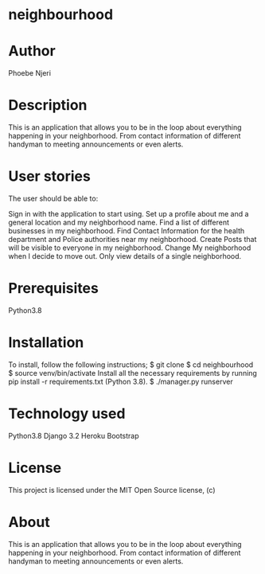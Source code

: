 # neighbourhood
# Author
Phoebe Njeri

# Description
This is an application that allows you to be in the loop about everything happening in your neighborhood. From contact information of different handyman to meeting announcements or even alerts.

# User stories
The user should be able to:

Sign in with the application to start using.
Set up a profile about me and a general location and my neighborhood name.
Find a list of different businesses in my neighborhood.
Find Contact Information for the health department and Police authorities near my neighborhood.
Create Posts that will be visible to everyone in my neighborhood.
Change My neighborhood when I decide to move out.
Only view details of a single neighborhood.

# Prerequisites
Python3.8

# Installation
To install, follow the following instructions;
$ git clone 
$ cd neighbourhood
$ source venv/bin/activate
Install all the necessary requirements by running pip install -r requirements.txt (Python 3.8).
$ ./manager.py runserver

# Technology used
Python3.8
Django 3.2
Heroku
Bootstrap

# License
This project is licensed under the MIT Open Source license, (c)

# About
This is an application that allows you to be in the loop about everything happening in your neighborhood. From contact information of different handyman to meeting announcements or even alerts.


